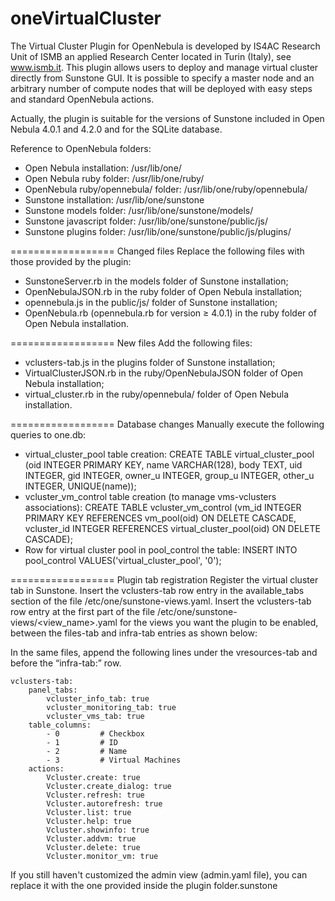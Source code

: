 oneVirtualCluster
=================

The Virtual Cluster Plugin for OpenNebula is developed by IS4AC Research Unit of ISMB an applied Research Center located in Turin (Italy), see www.ismb.it. This plugin allows users to deploy and manage virtual cluster directly from Sunstone GUI. It is possible to specify a master node and an arbitrary number of compute nodes that will be deployed with easy steps and standard OpenNebula actions.

Actually, the plugin is suitable for the versions of Sunstone included in Open Nebula 4.0.1 and 4.2.0 and for the SQLite database.

Reference to OpenNebula folders:
- Open Nebula installation: /usr/lib/one/
- Open Nebula ruby folder: /usr/lib/one/ruby/
- OpenNebula ruby/opennebula/ folder: /usr/lib/one/ruby/opennebula/ 
- Sunstone installation: /usr/lib/one/sunstone
- Sunstone models folder: /usr/lib/one/sunstone/models/
- Sunstone javascript folder: /usr/lib/one/sunstone/public/js/
- Sunstone plugins folder: /usr/lib/one/sunstone/public/js/plugins/

==================
Changed files
Replace the following files with those provided by the plugin:
- SunstoneServer.rb in the models folder of Sunstone installation;
- OpenNebulaJSON.rb in the ruby folder of Open Nebula installation;
- opennebula.js in the public/js/ folder of Sunstone installation;
- OpenNebula.rb (opennebula.rb for version ≥ 4.0.1) in the ruby folder of Open Nebula installation.

==================
New files
Add the following files:
- vclusters-tab.js in the plugins folder of Sunstone installation;
- VirtualClusterJSON.rb in the ruby/OpenNebulaJSON folder of Open Nebula installation;
- virtual_cluster.rb in the ruby/opennebula/ folder of Open Nebula installation.

==================
Database changes
Manually execute the following queries to one.db:
  - virtual_cluster_pool table creation:
    CREATE TABLE virtual_cluster_pool (oid INTEGER PRIMARY KEY, name VARCHAR(128), body TEXT, uid INTEGER, gid INTEGER, owner_u INTEGER, group_u INTEGER, other_u INTEGER, UNIQUE(name)); 
  - vcluster_vm_control table creation (to manage vms-vclusters associations):
   CREATE TABLE vcluster_vm_control (vm_id INTEGER PRIMARY KEY REFERENCES vm_pool(oid) ON DELETE CASCADE, vcluster_id INTEGER REFERENCES virtual_cluster_pool(oid) ON DELETE CASCADE); 
  - Row for virtual cluster pool in pool_control the table:
    INSERT INTO pool_control VALUES('virtual_cluster_pool', '0');

==================
Plugin tab registration
Register the virtual cluster tab in Sunstone. 
Insert the vclusters-tab row entry in the available_tabs section of the file /etc/one/sunstone-views.yaml.
Insert the vclusters-tab row entry at the first part of the file /etc/one/sunstone-views/<view_name>.yaml for the views you want the plugin to be enabled, between the files-tab and infra-tab entries as shown below:

In the same files, append the following lines  under the vresources-tab and  before the “infra-tab:” row.

    vclusters-tab: 
        panel_tabs: 
            vcluster_info_tab: true 
            vcluster_monitoring_tab: true 
            vcluster_vms_tab: true 
        table_columns: 
            - 0         # Checkbox 
            - 1         # ID 
            - 2         # Name 
            - 3         # Virtual Machines 
        actions: 
            Vcluster.create: true 
            Vcluster.create_dialog: true 
            Vcluster.refresh: true 
            Vcluster.autorefresh: true 
            Vcluster.list: true 
            Vcluster.help: true 
            Vcluster.showinfo: true 
            Vcluster.addvm: true 
            Vcluster.delete: true 
            Vcluster.monitor_vm: true 

If you still haven't customized the admin view (admin.yaml file), you can replace it with the one provided inside the plugin folder.sunstone


